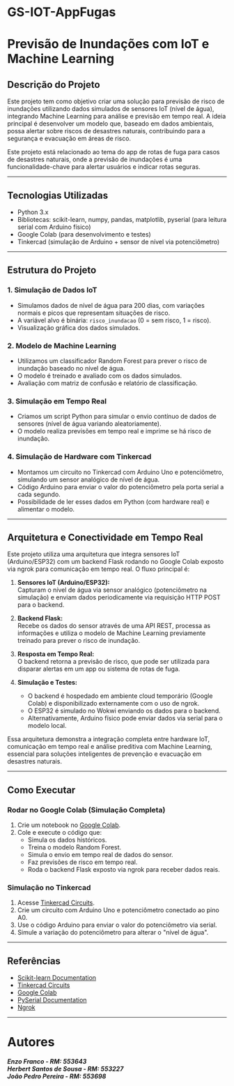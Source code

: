 # GS-IOT-AppFugas

# Previsão de Inundações com IoT e Machine Learning

## Descrição do Projeto

Este projeto tem como objetivo criar uma solução para previsão de risco de inundações utilizando dados simulados de sensores IoT (nível de água), integrando Machine Learning para análise e previsão em tempo real. A ideia principal é desenvolver um modelo que, baseado em dados ambientais, possa alertar sobre riscos de desastres naturais, contribuindo para a segurança e evacuação em áreas de risco.

Este projeto está relacionado ao tema do app de rotas de fuga para casos de desastres naturais, onde a previsão de inundações é uma funcionalidade-chave para alertar usuários e indicar rotas seguras.

---

## Tecnologias Utilizadas

- Python 3.x
- Bibliotecas: scikit-learn, numpy, pandas, matplotlib, pyserial (para leitura serial com Arduino físico)
- Google Colab (para desenvolvimento e testes)
- Tinkercad (simulação de Arduino + sensor de nível via potenciômetro)

---

## Estrutura do Projeto

### 1. Simulação de Dados IoT

- Simulamos dados de nível de água para 200 dias, com variações normais e picos que representam situações de risco.
- A variável alvo é binária: `risco_inundacao` (0 = sem risco, 1 = risco).
- Visualização gráfica dos dados simulados.

### 2. Modelo de Machine Learning

- Utilizamos um classificador Random Forest para prever o risco de inundação baseado no nível de água.
- O modelo é treinado e avaliado com os dados simulados.
- Avaliação com matriz de confusão e relatório de classificação.

### 3. Simulação em Tempo Real

- Criamos um script Python para simular o envio contínuo de dados de sensores (nível de água variando aleatoriamente).
- O modelo realiza previsões em tempo real e imprime se há risco de inundação.

### 4. Simulação de Hardware com Tinkercad

- Montamos um circuito no Tinkercad com Arduino Uno e potenciômetro, simulando um sensor analógico de nível de água.
- Código Arduino para enviar o valor do potenciômetro pela porta serial a cada segundo.
- Possibilidade de ler esses dados em Python (com hardware real) e alimentar o modelo.

---

## Arquitetura e Conectividade em Tempo Real

Este projeto utiliza uma arquitetura que integra sensores IoT (Arduino/ESP32) com um backend Flask rodando no Google Colab exposto via ngrok para comunicação em tempo real. O fluxo principal é:

1. **Sensores IoT (Arduino/ESP32):**  
   Capturam o nível de água via sensor analógico (potenciômetro na simulação) e enviam dados periodicamente via requisição HTTP POST para o backend.

2. **Backend Flask:**  
   Recebe os dados do sensor através de uma API REST, processa as informações e utiliza o modelo de Machine Learning previamente treinado para prever o risco de inundação.

3. **Resposta em Tempo Real:**  
   O backend retorna a previsão de risco, que pode ser utilizada para disparar alertas em um app ou sistema de rotas de fuga.

4. **Simulação e Testes:**  
   - O backend é hospedado em ambiente cloud temporário (Google Colab) e disponibilizado externamente com o uso de ngrok.  
   - O ESP32 é simulado no Wokwi enviando os dados para o backend.  
   - Alternativamente, Arduino físico pode enviar dados via serial para o modelo local.

Essa arquitetura demonstra a integração completa entre hardware IoT, comunicação em tempo real e análise preditiva com Machine Learning, essencial para soluções inteligentes de prevenção e evacuação em desastres naturais.

---

## Como Executar

### Rodar no Google Colab (Simulação Completa)

1. Crie um notebook no [Google Colab](https://colab.research.google.com).
2. Cole e execute o código que:
   - Simula os dados históricos.
   - Treina o modelo Random Forest.
   - Simula o envio em tempo real de dados do sensor.
   - Faz previsões de risco em tempo real.
   - Roda o backend Flask exposto via ngrok para receber dados reais.

### Simulação no Tinkercad

1. Acesse [Tinkercad Circuits](https://www.tinkercad.com/circuits).
2. Crie um circuito com Arduino Uno e potenciômetro conectado ao pino A0.
3. Use o código Arduino para enviar o valor do potenciômetro via serial.
4. Simule a variação do potenciômetro para alterar o "nível de água".

---

## Referências

- [Scikit-learn Documentation](https://scikit-learn.org/stable/)
- [Tinkercad Circuits](https://www.tinkercad.com/circuits)
- [Google Colab](https://colab.research.google.com/)
- [PySerial Documentation](https://pythonhosted.org/pyserial/)
- [Ngrok](https://ngrok.com/)

---

# Autores

***Enzo Franco - RM: 553643  
Herbert Santos de Sousa - RM: 553227  
João Pedro Pereira - RM: 553698***

